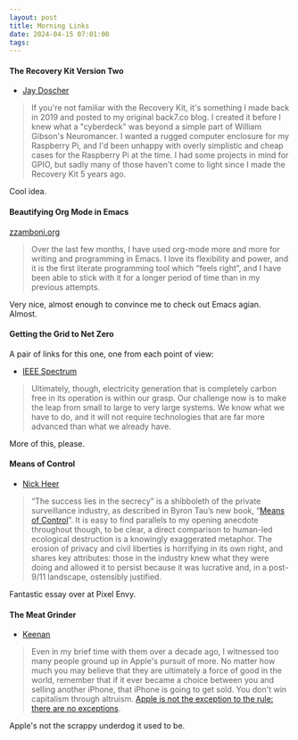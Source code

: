 ```yaml
---
layout: post
title: Morning Links
date: 2024-04-15 07:01:00
tags: 
---
```


#### The Recovery Kit Version Two


- [Jay Doscher](https://www.doscher.com/recovery-kit-version-2/)

> If you're not familiar with the Recovery Kit, it's something I made back in 2019 and posted to my original back7.co blog. I created it before I knew what a "cyberdeck" was beyond a simple part of William Gibson's Neuromancer. I wanted a rugged computer enclosure for my Raspberry Pi, and I'd been unhappy with overly simplistic and cheap cases for the Raspberry Pi at the time. I had some projects in mind for GPIO, but sadly many of those haven't come to light since I made the Recovery Kit 5 years ago.

Cool idea. 

#### Beautifying Org Mode in Emacs

[zzamboni.org](https://zzamboni.org/post/beautifying-org-mode-in-emacs/)

> Over the last few months, I have used org-mode more and more for writing and programming in Emacs. I love its flexibility and power, and it is the first literate programming tool which “feels right”, and I have been able to stick with it for a longer period of time than in my previous attempts.

Very nice, almost enough to convince me to check out Emacs agian. Almost. 

#### Getting the Grid to Net Zero

A pair of links for this one, one from each point of view:

- [IEEE Spectrum](https://spectrum.ieee.org/electric-inverter)

> Ultimately, though, electricity generation that is completely carbon free in its operation is within our grasp. Our challenge now is to make the leap from small to large to very large systems. We know what we have to do, and it will not require technologies that are far more advanced than what we already have.

More of this, please. 

#### Means of Control

- [Nick Heer](https://pxlnv.com/blog/means-of-control/)

> “The success lies in the secrecy” is a shibboleth of the private surveillance industry, as described in Byron Tau’s new book, “[Means of Control](https://www.indiebookstores.ca/book/9780593443224/)”. It is easy to find parallels to my opening anecdote throughout though, to be clear, a direct comparison to human-led ecological destruction is a knowingly exaggerated metaphor. The erosion of privacy and civil liberties is horrifying in its own right, and shares key attributes: those in the industry knew what they were doing and allowed it to persist because it was lucrative and, in a post-9/11 landscape, ostensibly justified.

Fantastic essay over at Pixel Envy. 

#### The Meat Grinder

- [Keenan](https://gkeenan.co/avgb/the-meat-grinder)

> Even in my brief time with them over a decade ago, I witnessed too many people ground up in Apple's pursuit of more. No matter how much you may believe that they are ultimately a force of good in the world, remember that if it ever became a choice between you and selling another iPhone, that iPhone is going to get sold. You don't win capitalism through altruism. [Apple is not the exception to the rule: there are no exceptions](https://inessential.com/2024/01/17/corporations_are_not_to_be_loved).

Apple's not the scrappy underdog it used to be. 
